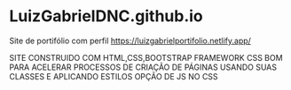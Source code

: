# LuizGabrielDNC.github.io
Site de portifólio com perfil
https://luizgabrielportifolio.netlify.app/

SITE CONSTRUIDO COM HTML,CSS,BOOTSTRAP FRAMEWORK CSS
BOM PARA ACELERAR PROCESSOS DE CRIAÇÃO DE PÁGINAS 
USANDO SUAS CLASSES E APLICANDO ESTILOS
OPÇÃO DE JS NO CSS 
